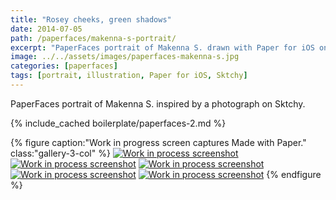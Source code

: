 ```yaml
---
title: "Rosey cheeks, green shadows"
date: 2014-07-05
path: /paperfaces/makenna-s-portrait/
excerpt: "PaperFaces portrait of Makenna S. drawn with Paper for iOS on an iPad."
image: ../../assets/images/paperfaces-makenna-s.jpg
categories: [paperfaces]
tags: [portrait, illustration, Paper for iOS, Sktchy]
---
```


PaperFaces portrait of Makenna S. inspired by a photograph on Sktchy.

{% include_cached boilerplate/paperfaces-2.md %}

{% figure caption:"Work in progress screen captures Made with Paper." class:"gallery-3-col" %}
[![Work in process screenshot](../../assets/images/paperfaces-makenna-s-process-1-600.jpg)](../../assets/images/paperfaces-makenna-s-process-1-lg.jpg) [![Work in process screenshot](../../assets/images/paperfaces-makenna-s-process-2-600.jpg)](../../assets/images/paperfaces-makenna-s-process-2-lg.jpg) [![Work in process screenshot](../../assets/images/paperfaces-makenna-s-process-3-600.jpg)](../../assets/images/paperfaces-makenna-s-process-3-lg.jpg) [![Work in process screenshot](../../assets/images/paperfaces-makenna-s-process-4-600.jpg)](../../assets/images/paperfaces-makenna-s-process-4-lg.jpg) [![Work in process screenshot](../../assets/images/paperfaces-makenna-s-process-5-600.jpg)](../../assets/images/paperfaces-makenna-s-process-5-lg.jpg)
{% endfigure %}
